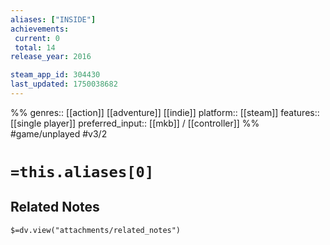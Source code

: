 ```yaml
---
aliases: ["INSIDE"]
achievements:
 current: 0
 total: 14
release_year: 2016

steam_app_id: 304430
last_updated: 1750038682
---
```

%%
genres:: [[action]] [[adventure]] [[indie]]
platform:: [[steam]]
features:: [[single player]]
preferred_input:: [[mkb]] / [[controller]]
%%
#game/unplayed
#v3/2

# `=this.aliases[0]`
## Related Notes
`$=dv.view("attachments/related_notes")`